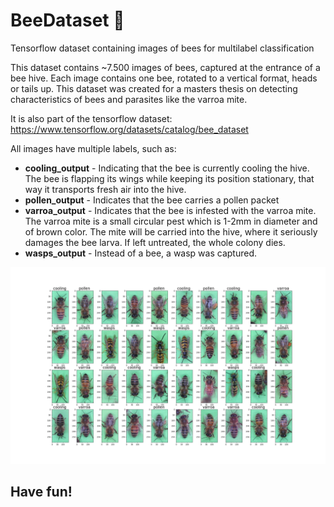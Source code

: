 # BeeDataset &#128029;

Tensorflow dataset containing images of bees for multilabel classification

This dataset contains ~7.500 images of bees, captured at the entrance of a bee hive. Each image contains one bee, rotated to a vertical format, heads or tails up. This dataset was created for a masters thesis on detecting characteristics of bees and parasites like the varroa mite.

It is also part of the tensorflow dataset: <a href="https://www.tensorflow.org/datasets/catalog/bee_dataset">https://www.tensorflow.org/datasets/catalog/bee_dataset</a>

All images have multiple labels, such as:

- **cooling_output**  - Indicating that the bee is currently cooling the hive. The bee is flapping its wings while keeping its position stationary, that way it transports fresh air into the hive.
- **pollen_output** - Indicates that the bee carries a pollen packet
- **varroa_output** - Indicates that the bee is infested with the varroa mite. The varroa mite is a small circular pest which is 1-2mm in diameter and of brown color. The mite will be carried into the hive, where it seriously damages the bee larva. If left untreated, the whole colony dies.
- **wasps_output** - Instead of a bee, a wasp was captured.


<img src="examples/bsp_content.jpeg" alt="Example Content" />


## Have fun!

